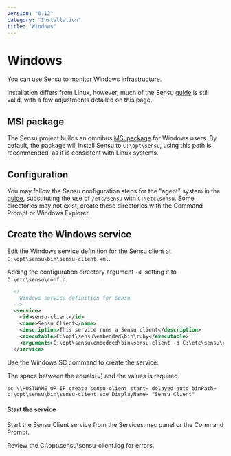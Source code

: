 ```yaml
---
version: "0.12"
category: "Installation"
title: "Windows"
---
```


# Windows

You can use Sensu to monitor Windows infrastructure.

Installation differs from Linux, however, much of the Sensu
[guide](guide) is still valid, with a few adjustments detailed on this
page.

## MSI package

The Sensu project builds an omnibus [MSI package](packages) for
Windows users. By default, the package will install Sensu to
`C:\opt\sensu`, using this path is recommended, as it is consistent
with Linux systems.

## Configuration

You may follow the Sensu configuration steps for the "agent" system in
the [guide](guide), substituting the use of `/etc/sensu` with
`C:\etc\sensu`. Some directories may not exist, create these
directories with the Command Prompt or Windows Explorer.

## Create the Windows service

Edit the Windows service definition for the Sensu client at
`C:\opt\sensu\bin\sensu-client.xml`.

Adding the configuration directory argument `-d`, setting it to
`C:\etc\sensu\conf.d`.

~~~ xml
  <!--
    Windows service definition for Sensu
  -->
  <service>
    <id>sensu-client</id>
    <name>Sensu Client</name>
    <description>This service runs a Sensu client</description>
    <executable>C:\opt\sensu\embedded\bin\ruby</executable>
    <arguments>C:\opt\sensu\embedded\bin\sensu-client -d C:\etc\sensu\conf.d -l C:\opt\sensu\sensu-client.log</arguments>
  </service>
~~~

Use the Windows SC command to create the service.

The space between the equals(=) and the values is required.

~~~ shell
sc \\HOSTNAME_OR_IP create sensu-client start= delayed-auto binPath= c:\opt\sensu\bin\sensu-client.exe DisplayName= "Sensu Client"
~~~

#### Start the service

Start the Sensu Client service from the Services.msc panel or the
Command Prompt.

Review the C:\opt\sensu\sensu-client.log for errors.
